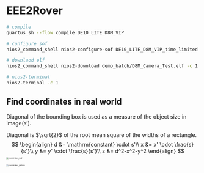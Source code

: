 # EEE2Rover

```bash
# compile
quartus_sh --flow compile DE10_LITE_D8M_VIP

# configure sof
nios2_command_shell nios2-configure-sof DE10_LITE_D8M_VIP_time_limited.sof

# downlaod elf
nios2_command_shell nios2-download demo_batch/D8M_Camera_Test.elf -c 1 -g

# nios2-terminal
nios2-terminal -c 1
```



## Find coordinates in real world

Diagonal of the bounding box is used as a measure of the object size in image($s'$). 

Diagonal is $\sqrt{2}$ of the root mean square of the widths of a rectangle.
$$
\begin{align}
d &= \mathrm{constant} \cdot s'\\
x &= x' \cdot \frac{s}{s'}\\
y &= y' \cdot \frac{s}{s'}\\
z &= d^2-x^2-y^2
\end{align}
$$
<img src="/home/yujie/Downloads/coordinates_real.png" alt="coordinates_real" style="zoom: 33%;" />

<img src="/home/yujie/Downloads/coordinates_picture.png" alt="coordinates_picture" style="zoom:33%;" />

